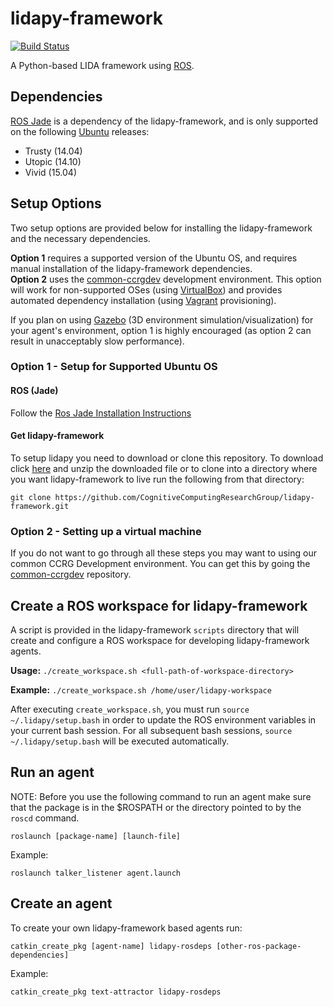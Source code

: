 # lidapy-framework
[![Build Status](https://travis-ci.org/CognitiveComputingResearchGroup/lidapy-framework.svg?branch=master)](https://travis-ci.org/CognitiveComputingResearchGroup/lidapy-framework)

A Python-based LIDA framework using [ROS](http://wiki.ros.org/ROS/Tutorials).

## Dependencies

[ROS Jade](http://wiki.ros.org/jade) is a dependency of the lidapy-framework, and is only supported on the following 
[Ubuntu](http://www.ubuntu.com) releases:
* Trusty (14.04)
* Utopic (14.10)
* Vivid (15.04)

## Setup Options
 
Two setup options are provided below for installing the lidapy-framework and the necessary dependencies.  

**Option 1** requires a supported version of the Ubuntu OS, and requires manual installation of the lidapy-framework
dependencies.  
**Option 2** uses the [common-ccrgdev](https://github.com/CognitiveComputingResearchGroup/common-ccrgdev) development
environment.  This option will work for non-supported OSes (using [VirtualBox](http://www.virtualbox.org)) and provides 
automated dependency installation (using [Vagrant](https://www.vagrantup.com/) provisioning).

If you plan on using [Gazebo](http://gazebosim.org)  (3D environment simulation/visualization) for your agent's 
environment, option 1 is highly encouraged (as option 2 can result in unacceptably slow performance).

### Option 1 - Setup for Supported Ubuntu OS 

#### ROS (Jade)
Follow the [Ros Jade Installation Instructions](http://wiki.ros.org/jade/Installation/Ubuntu)

#### Get lidapy-framework
To setup lidapy you need to download or clone this repository. To download click 
[here](https://github.com/CognitiveComputingResearchGroup/lidapy-framework/archive/master.zip) and unzip the downloaded 
file or to clone into a directory where you want lidapy-framework to live run the following from that directory:

~~~
git clone https://github.com/CognitiveComputingResearchGroup/lidapy-framework.git
~~~
  
### Option 2 - Setting up a virtual machine

If you do not want to go through all these steps you may want to using our common CCRG Development environment. You can 
get this by going the [common-ccrgdev](https://github.com/CognitiveComputingResearchGroup/common-ccrgdev) repository.

## Create a ROS workspace for lidapy-framework
A script is provided in the lidapy-framework ```scripts``` directory that will create and 
configure a ROS workspace for developing lidapy-framework agents.
    
**Usage:** ```./create_workspace.sh <full-path-of-workspace-directory> ```
   
**Example:** ```./create_workspace.sh /home/user/lidapy-workspace ```

After executing ```create_workspace.sh```, you must run ```source ~/.lidapy/setup.bash```  in order to update the 
ROS environment variables in your current bash session.  For all subsequent bash sessions, ```source ~/.lidapy/setup.bash```
will be executed automatically.

## Run an agent

NOTE: Before you use the following command to run an agent make sure that the package is in the $ROSPATH or the 
directory pointed to by the `roscd` command.

~~~
roslaunch [package-name] [launch-file]
~~~

Example:

~~~      
roslaunch talker_listener agent.launch
~~~   

## Create an agent

To create your own lidapy-framework based agents run:

~~~
catkin_create_pkg [agent-name] lidapy-rosdeps [other-ros-package-dependencies]
~~~
Example:
~~~
catkin_create_pkg text-attractor lidapy-rosdeps
~~~     
